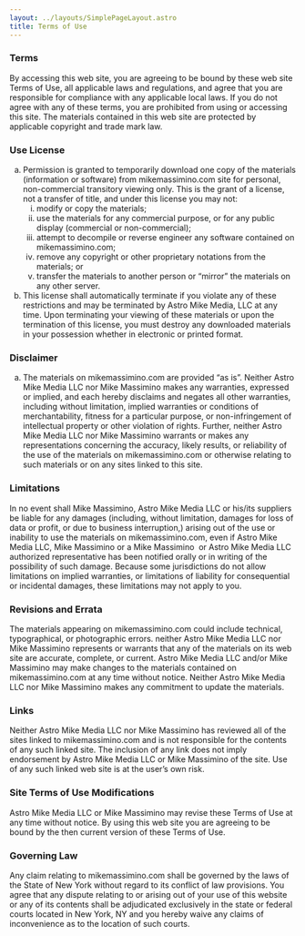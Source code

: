 ```yaml
---
layout: ../layouts/SimplePageLayout.astro
title: Terms of Use
---
```


<h3>Terms</h3>
<p>By accessing this web site, you are agreeing to be bound by these web site Terms of Use, all applicable laws and regulations, and agree that you are responsible for compliance with any applicable local laws. If you do not agree with any of these terms, you are prohibited from using or accessing this site. The materials contained in this web site are protected by applicable copyright and trade mark law.</p>
<h3>Use License</h3>
<ol type="a">
<li>Permission is granted to temporarily download one copy of the materials (information or software) from mikemassimino.com site for personal, non-commercial transitory viewing only. This is the grant of a license, not a transfer of title, and under this license you may not:
<ol type="i">
<li>modify or copy the materials;</li>
<li>use the materials for any commercial purpose, or for any public display (commercial or non-commercial);</li>
<li>attempt to decompile or reverse engineer any software contained on mikemassimino.com;</li>
<li>remove any copyright or other proprietary notations from the materials; or</li>
<li>transfer the materials to another person or &ldquo;mirror&rdquo; the materials on any other server.</li>
</ol>
</li>
<li>This license shall automatically terminate if you violate any of these restrictions and may be terminated by Astro Mike Media, LLC at any time. Upon terminating your viewing of these materials or upon the termination of this license, you must destroy any downloaded materials in your possession whether in electronic or printed format.</li>
</ol>
<h3>Disclaimer</h3>
<ol type="a">
<li>The materials on mikemassimino.com are provided &ldquo;as is&rdquo;. Neither Astro Mike Media LLC nor Mike Massimino makes any warranties, expressed or implied, and each hereby disclaims and negates all other warranties, including without limitation, implied warranties or conditions of merchantability, fitness for a particular purpose, or non-infringement of intellectual property or other violation of rights. Further, neither Astro Mike Media LLC nor Mike Massimino warrants or makes any representations concerning the accuracy, likely results, or reliability of the use of the materials on mikemassimino.com or otherwise relating to such materials or on any sites linked to this site.</li>
</ol>
<h3>Limitations</h3>
<p>In no event shall Mike Massimino, Astro Mike Media LLC or his/its suppliers be liable for any damages (including, without limitation, damages for loss of data or profit, or due to business interruption,) arising out of the use or inability to use the materials on mikemassimino.com, even if Astro Mike Media LLC, Mike Massimino or a Mike Massimino &nbsp;or Astro Mike Media LLC authorized representative has been notified orally or in writing of the possibility of such damage. Because some jurisdictions do not allow limitations on implied warranties, or limitations of liability for consequential or incidental damages, these limitations may not apply to you.</p>
<h3>Revisions and Errata</h3>
<p>The materials appearing on mikemassimino.com could include technical, typographical, or photographic errors. neither Astro Mike Media LLC nor Mike Massimino represents or warrants that any of the materials on its web site are accurate, complete, or current. Astro Mike Media LLC and/or Mike Massimino may make changes to the materials contained on mikemassimino.com at any time without notice. Neither Astro Mike Media LLC nor Mike Massimino makes any commitment to update the materials.</p>
<h3>Links</h3>
<p>Neither Astro Mike Media LLC nor Mike Massimino has reviewed all of the sites linked to mikemassimino.com and is not responsible for the contents of any such linked site. The inclusion of any link does not imply endorsement by Astro Mike Media LLC or Mike Massimino of the site. Use of any such linked web site is at the user&rsquo;s own risk.</p>
<h3>Site Terms of Use Modifications</h3>
<p>Astro Mike Media LLC or Mike Massimino may revise these Terms of Use at any time without notice. By using this web site you are agreeing to be bound by the then current version of these Terms of Use.</p>
<h3>Governing Law</h3>
<p>Any claim relating to mikemassimino.com shall be governed by the laws of the State of New York without regard to its conflict of law provisions. You agree that any dispute relating to or arising out of your use of this website or any of its contents shall be adjudicated exclusively in the state or federal courts located in New York, NY and you hereby waive any claims of inconvenience as to the location of such courts.</p>


